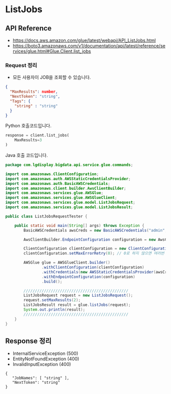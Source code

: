 # ListJobs

## API Reference

* https://docs.aws.amazon.com/glue/latest/webapi/API_ListJobs.html
* https://boto3.amazonaws.com/v1/documentation/api/latest/reference/services/glue.html#Glue.Client.list_jobs

### Request 정리
* 모든 사용자이 JOB을 조회할 수 있습니다.
```json
{
  "MaxResults": number,
  "NextToken": "string",
  "Tags": {
    "string" : "string"
  }
}
```


Python 호출코드입니다.

```python
response = client.list_jobs(
    MaxResults=3
)
```

Java 호출 코드입니다.

```java
package com.lgdisplay.bigdata.api.service.glue.commands;

import com.amazonaws.ClientConfiguration;
import com.amazonaws.auth.AWSStaticCredentialsProvider;
import com.amazonaws.auth.BasicAWSCredentials;
import com.amazonaws.client.builder.AwsClientBuilder;
import com.amazonaws.services.glue.AWSGlue;
import com.amazonaws.services.glue.AWSGlueClient;
import com.amazonaws.services.glue.model.ListJobsRequest;
import com.amazonaws.services.glue.model.ListJobsResult;

public class ListJobsRequestTester {

    public static void main(String[] args) throws Exception {
        BasicAWSCredentials awsCreds = new BasicAWSCredentials("admin", "admin123");

        AwsClientBuilder.EndpointConfiguration configuration = new AwsClientBuilder.EndpointConfiguration("http://localhost:8888/glue", "korea");

        ClientConfiguration clientConfiguration = new ClientConfiguration();
        clientConfiguration.setMaxErrorRetry(0); // 0로 하지 않으면 여러번 호출한다.

        AWSGlue glue = AWSGlueClient.builder()
                .withClientConfiguration(clientConfiguration)
                .withCredentials(new AWSStaticCredentialsProvider(awsCreds))
                .withEndpointConfiguration(configuration)
                .build();

        //////////////////////////////////////////////
        ListJobsRequest request = new ListJobsRequest();
        request.setMaxResults(2);
        ListJobsResult result = glue.listJobs(request);
        System.out.println(result);
        //////////////////////////////////////////////
    }
}

```


## Response 정리

* InternalServiceException (500)
* EntityNotFoundException (400)
* InvalidInputException (400)

```
{
   "JobNames": [ "string" ],
   "NextToken": "string"
}
```
